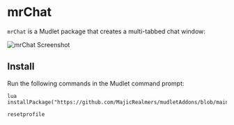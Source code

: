 # mrChat

`mrChat` is a Mudlet package that creates a multi-tabbed chat window:

![mrChat Screenshot](./assets/screenshot.png)

## Install

Run the following commands in the Mudlet command prompt:

```
lua installPackage("https://github.com/MajicRealmers/mudletAddons/blob/main/packages/mrChat/build/mrChat.mpackage")

resetprofile
```
